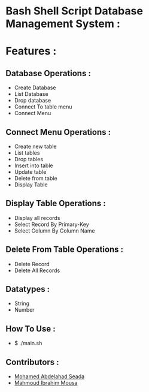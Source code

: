 # Bash Shell Script Database Management System : 

# Features :

## Database Operations :

- Create Database
- List Database
- Drop database
- Connect To table menu
- Connect Menu

## Connect Menu Operations :

  - Create new table 
  - List tables
  - Drop tables
  - Insert into table
  - Update table
  - Delete from table
  - Display Table
  
##  Display Table Operations :

   - Display all records
   - Select Record By Primary-Key
   - Select Column By Column Name

## Delete From Table Operations :

 - Delete Record
 - Delete All Records 

## Datatypes :

- String
- Number

## How To Use :

- $ ./main.sh

## Contributors :

- [Mohamed Abdelahad Seada](https://github.com/seada98)
- [Mahmoud Ibrahim Mousa](https://github.com/mahmoud-24)

